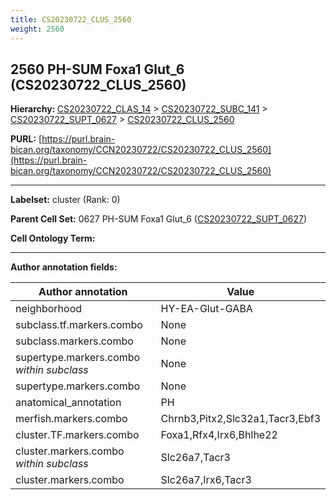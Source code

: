 ```yaml
---
title: CS20230722_CLUS_2560
weight: 2560
---
```

## 2560 PH-SUM Foxa1 Glut_6 (CS20230722_CLUS_2560)
<b>Hierarchy: </b>
[CS20230722_CLAS_14](../CS20230722_CLAS_14) >
[CS20230722_SUBC_141](../CS20230722_SUBC_141) >
[CS20230722_SUPT_0627](../CS20230722_SUPT_0627) >
[CS20230722_CLUS_2560](../CS20230722_CLUS_2560)

**PURL:** [https://purl.brain-bican.org/taxonomy/CCN20230722/CS20230722_CLUS_2560](https://purl.brain-bican.org/taxonomy/CCN20230722/CS20230722_CLUS_2560)

---


**Labelset:** cluster (Rank: 0)

**Parent Cell Set:** 0627 PH-SUM Foxa1 Glut_6 ([CS20230722_SUPT_0627](../CS20230722_SUPT_0627))



**Cell Ontology Term:** 

[MARKER GENES.]: #


---

[TRANSFERRED ANNOTATIONS.]: #


[AUTHOR ANNOTATION FIELDS.]: #


**Author annotation fields:**

| Author annotation | Value |
|-------------------|-------|
|neighborhood|HY-EA-Glut-GABA|
|subclass.tf.markers.combo|None|
|subclass.markers.combo|None|
|supertype.markers.combo _within subclass_|None|
|supertype.markers.combo|None|
|anatomical_annotation|PH|
|merfish.markers.combo|Chrnb3,Pitx2,Slc32a1,Tacr3,Ebf3|
|cluster.TF.markers.combo|Foxa1,Rfx4,Irx6,Bhlhe22|
|cluster.markers.combo _within subclass_|Slc26a7,Tacr3|
|cluster.markers.combo|Slc26a7,Irx6,Tacr3|
